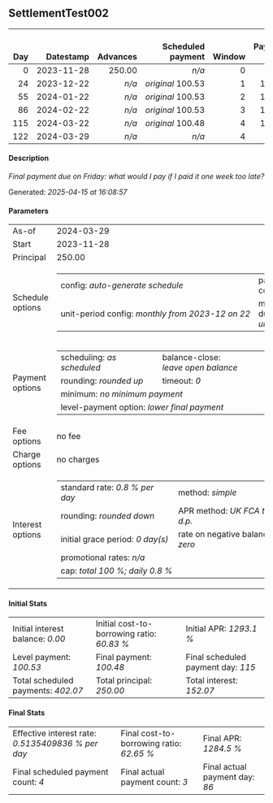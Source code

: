 <h2>SettlementTest002</h2><table><thead style="vertical-align: bottom;"><th style="text-align: right;">Day</th><th style="text-align: right;">Datestamp</th><th style="text-align: right;">Advances</th><th style="text-align: right;">Scheduled payment</th><th style="text-align: right;">Window</th><th style="text-align: right;">Payment due</th><th style="text-align: right;">Actual payments</th><th style="text-align: right;">Generated payment</th><th style="text-align: right;">Net effect</th><th style="text-align: right;">Payment status</th><th style="text-align: right;">Balance status</th><th style="text-align: right;">Simple interest</th><th style="text-align: right;">New interest</th><th style="text-align: right;">New charges</th><th style="text-align: right;">Principal portion</th><th style="text-align: right;">Fee portion</th><th style="text-align: right;">Interest portion</th><th style="text-align: right;">Charges portion</th><th style="text-align: right;">Fee refund</th><th style="text-align: right;">Principal balance</th><th style="text-align: right;">Fee balance</th><th style="text-align: right;">Interest balance</th><th style="text-align: right;">Charges balance</th><th style="text-align: right;">Settlement figure</th><th style="text-align: right;">Fee refund if&nbsp;settled</th></thead><tr style="text-align: right;"><td class="ci00">0</td><td class="ci01" style="white-space: nowrap;">2023-11-28</td><td class="ci02">250.00</td><td class="ci03" style="white-space: nowrap;"><i>n/a<i></td><td class="ci04">0</td><td class="ci05">0.00</td><td class="ci06"><i>n/a</i></td><td class="ci07"><i>n/a</i></td><td class="ci08">0.00</td><td class="ci09"><i>none&nbsp;scheduled</i></td><td class="ci10">open</td><td class="ci13">0.0000</td><td class="ci14">0.0000</td><td class="ci15"><i>n/a</i></td><td class="ci16">0.00</td><td class="ci17">0.00</td><td class="ci18">0.00</td><td class="ci19">0.00</td><td class="ci20">0.00</td><td class="ci21">250.00</td><td class="ci22">0.00</td><td class="ci23">0.0000</td><td class="ci24">0.00</td><td class="ci25">250.00</td><td class="ci26">0.00</td></tr><tr style="text-align: right;"><td class="ci00">24</td><td class="ci01" style="white-space: nowrap;">2023-12-22</td><td class="ci02"><i>n/a</i></td><td class="ci03" style="white-space: nowrap;"><i>original</i> 100.53</td><td class="ci04">1</td><td class="ci05">100.53</td><td class="ci06"><i>confirmed</i>&nbsp;100.53</td><td class="ci07"><i>n/a</i></td><td class="ci08">100.53</td><td class="ci09"><i>payment&nbsp;made</i></td><td class="ci10">open</td><td class="ci13">48.0000</td><td class="ci14">48.0000</td><td class="ci15"><i>n/a</i></td><td class="ci16">52.53</td><td class="ci17">0.00</td><td class="ci18">48.00</td><td class="ci19">0.00</td><td class="ci20">0.00</td><td class="ci21">197.47</td><td class="ci22">0.00</td><td class="ci23">0.0000</td><td class="ci24">0.00</td><td class="ci25">197.47</td><td class="ci26">0.00</td></tr><tr style="text-align: right;"><td class="ci00">55</td><td class="ci01" style="white-space: nowrap;">2024-01-22</td><td class="ci02"><i>n/a</i></td><td class="ci03" style="white-space: nowrap;"><i>original</i> 100.53</td><td class="ci04">2</td><td class="ci05">100.53</td><td class="ci06"><i>confirmed</i>&nbsp;100.53</td><td class="ci07"><i>n/a</i></td><td class="ci08">100.53</td><td class="ci09"><i>payment&nbsp;made</i></td><td class="ci10">open</td><td class="ci13">48.9726</td><td class="ci14">48.9726</td><td class="ci15"><i>n/a</i></td><td class="ci16">51.56</td><td class="ci17">0.00</td><td class="ci18">48.97</td><td class="ci19">0.00</td><td class="ci20">0.00</td><td class="ci21">145.91</td><td class="ci22">0.00</td><td class="ci23">0.0000</td><td class="ci24">0.00</td><td class="ci25">145.91</td><td class="ci26">0.00</td></tr><tr style="text-align: right;"><td class="ci00">86</td><td class="ci01" style="white-space: nowrap;">2024-02-22</td><td class="ci02"><i>n/a</i></td><td class="ci03" style="white-space: nowrap;"><i>original</i> 100.53</td><td class="ci04">3</td><td class="ci05">100.53</td><td class="ci06"><i>confirmed</i>&nbsp;100.53</td><td class="ci07"><i>n/a</i></td><td class="ci08">100.53</td><td class="ci09"><i>payment&nbsp;made</i></td><td class="ci10">open</td><td class="ci13">36.1857</td><td class="ci14">36.1857</td><td class="ci15"><i>n/a</i></td><td class="ci16">64.35</td><td class="ci17">0.00</td><td class="ci18">36.18</td><td class="ci19">0.00</td><td class="ci20">0.00</td><td class="ci21">81.56</td><td class="ci22">0.00</td><td class="ci23">0.0000</td><td class="ci24">0.00</td><td class="ci25">81.56</td><td class="ci26">0.00</td></tr><tr style="text-align: right;"><td class="ci00">115</td><td class="ci01" style="white-space: nowrap;">2024-03-22</td><td class="ci02"><i>n/a</i></td><td class="ci03" style="white-space: nowrap;"><i>original</i> 100.48</td><td class="ci04">4</td><td class="ci05">100.48</td><td class="ci06"><i>n/a</i></td><td class="ci07"><i>n/a</i></td><td class="ci08">0.00</td><td class="ci09"><i>paid&nbsp;later&nbsp;in&nbsp;full</i></td><td class="ci10">open</td><td class="ci13">18.9219</td><td class="ci14">18.9219</td><td class="ci15"><i>n/a</i></td><td class="ci16">0.00</td><td class="ci17">0.00</td><td class="ci18">0.00</td><td class="ci19">0.00</td><td class="ci20">0.00</td><td class="ci21">81.56</td><td class="ci22">0.00</td><td class="ci23">18.9219</td><td class="ci24">0.00</td><td class="ci25">100.48</td><td class="ci26">0.00</td></tr><tr style="text-align: right;"><td class="ci00">122</td><td class="ci01" style="white-space: nowrap;">2024-03-29</td><td class="ci02"><i>n/a</i></td><td class="ci03" style="white-space: nowrap;"><i>n/a<i></td><td class="ci04">4</td><td class="ci05">0.00</td><td class="ci06"><i>n/a</i></td><td class="ci07">105.04</td><td class="ci08">105.04</td><td class="ci09"><i>generated</i></td><td class="ci10">closed</td><td class="ci13">4.5674</td><td class="ci14">4.5674</td><td class="ci15"><i>n/a</i></td><td class="ci16">81.56</td><td class="ci17">0.00</td><td class="ci18">23.48</td><td class="ci19">0.00</td><td class="ci20">0.00</td><td class="ci21">0.00</td><td class="ci22">0.00</td><td class="ci23">0.0000</td><td class="ci24">0.00</td><td class="ci25">105.04</td><td class="ci26">0.00</td></tr></table><p><h4>Description</h4><i>Final payment due on Friday: what would I pay if I paid it one week too late?</i></p><p>Generated: <i>2025-04-15 at 16:08:57</i></p><h4>Parameters</h4><table><tr><td>As-of</td><td>2024-03-29</td></tr><tr><td>Start</td><td>2023-11-28</td></tr><tr><td>Principal</td><td>250.00</td></tr><tr><td>Schedule options</td><td><table><tr><td>config: <i>auto-generate schedule</i></td><td>payment count: <i>4</i></td></tr><tr><td style="white-space: nowrap;">unit-period config: <i>monthly from 2023-12 on 22</i></td><td>max duration: <i>unlimited</i></td></tr></table></td></tr><tr><td>Payment options</td><td><table><tr><td>scheduling: <i>as scheduled</i></td><td>balance-close: <i>leave&nbsp;open&nbsp;balance</i></td></tr><tr><td>rounding: <i>rounded up</i></td><td>timeout: <i>0</i></td></tr><tr><td colspan='2'>minimum: <i>no&nbsp;minimum&nbsp;payment</i></td></tr><tr><td colspan='2'>level-payment option: <i>lower&nbsp;final&nbsp;payment</i></td></tr></table></td></tr><tr><td>Fee options</td><td>no fee</td></tr><tr><td>Charge options</td><td>no charges</td></tr><tr><td>Interest options</td><td><table><tr><td>standard rate: <i>0.8 % per day</i></td><td>method: <i>simple</i></td></tr><tr><td>rounding: <i>rounded down</i></td><td>APR method: <i>UK FCA to 1 d.p.</i></td></tr><tr><td>initial grace period: <i>0 day(s)</i></td><td>rate on negative balance: <i>zero</i></td></tr><tr><td colspan="2">promotional rates: <i><i>n/a</i></i></td></tr><tr><td colspan="2">cap: <i>total 100 %; daily 0.8 %</td></tr></table></td></tr></table><h4>Initial Stats</h4><table><tr><td>Initial interest balance: <i>0.00</i></td><td>Initial cost-to-borrowing ratio: <i>60.83 %</i></td><td>Initial APR: <i>1293.1 %</i></td></tr><tr><td>Level payment: <i>100.53</i></td><td>Final payment: <i>100.48</i></td><td>Final scheduled payment day: <i>115</i></td></tr><tr><td>Total scheduled payments: <i>402.07</i></td><td>Total principal: <i>250.00</i></td><td>Total interest: <i>152.07</i></td></tr></table><h4>Final Stats</h4><table><tr><td>Effective interest rate: <i>0.5135409836 % per day</i></td><td>Final cost-to-borrowing ratio: <i>62.65 %</i></td><td>Final APR: <i>1284.5 %</i></td></tr><tr><td>Final scheduled payment count: <i>4</i></td><td>Final actual payment count: <i>3</i></td><td>Final actual payment day: <i>86</i></td></tr></table>